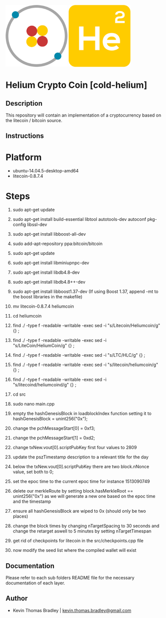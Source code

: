 <img src="https://github.com/kevinthomasbradley/cold-helium/blob/master/styles/logo1.png" width="200"> 
<img src="https://github.com/kevinthomasbradley/cold-helium/blob/master/styles/logo2.png" width="200"> 

# Helium Crypto Coin [cold-helium]

## Description

This repository will contain an implementation of a cryptocurrency based on the litecoin / bitcoin source.

## Instructions

# Platform
* ubuntu-14.04.5-desktop-amd64
* litecoin-0.8.7.4

# Steps
1. sudo apt-get update
2. sudo apt-get install build-essential libtool autotools-dev autoconf pkg-config libssl-dev
3. sudo apt-get install libboost-all-dev
4. sudo add-apt-repository ppa:bitcoin/bitcoin
5. sudo apt-get update
6. sudo apt-get install libminiupnpc-dev 

7. sudo apt-get install libdb4.8-dev
8. sudo apt-get install libdb4.8++-dev
9. sudo apt-get install libboost1.37-dev
(If using Boost 1.37, append -mt to the boost libraries in the makefile)

10. mv litecoin-0.8.7.4 heliumcoin
11. cd heliumcoin

12. find ./ -type f -readable -writable -exec sed -i "s/Litecoin/Heliumcoin/g" {} \;
13. find ./ -type f -readable -writable -exec sed -i "s/LiteCoin/HeliumCoin/g" {} \;
14. find ./ -type f -readable -writable -exec sed -i "s/LTC/HLC/g" {} \;
15. find ./ -type f -readable -writable -exec sed -i "s/litecoin/heliumcoin/g" {} \;
16. find ./ -type f -readable -writable -exec sed -i "s/litecoind/heliumcoind/g" {} \;

17. cd src
18. sudo nano main.cpp

1. empty the hashGenesisBlock in loadblockIndex function setting it to hashGenesisBlock = unint256("0x");
2. change the pchMessageStart[0] = 0xf3;
3. change the pchMessageStart[1] = 0xd2;
4. change txNew.vout[0].scriptPubKey first four values to 2809
5. update the pszTimestamp description to a relevant title for the day
6. below the txNew.vout[0].scriptPubKey there are two block.nNonce value, set both to 0;
7. set the epoc time to the current epoc time for instance 1513090749
8. delete our merkleRoute by setting block.hasMerkleRoot == unint256("0x") as we will generate a new one based on the epoc time and the timestamp
9. ensure all hashGenesisBlock are wiped to 0x (should only be two places)
10. change the block times by changing nTargetSpacing to 30 seconds and change the retarget aswell to 5 minutes by setting nTargetTimespan
11. get rid of checkpoints for litecoin in the src/checkpoints.cpp file
12. now modify the seed list where the compiled wallet will exist

## Documentation

Please refer to each sub folders README file for the necessary documentation of each layer.

## Author
* Kevin Thomas Bradley | kevin.thomas.bradley@gmail.com
